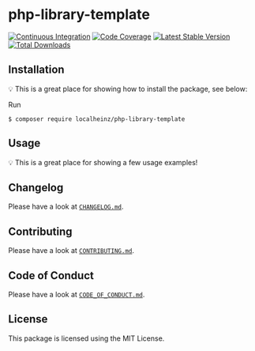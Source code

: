 # php-library-template

[![Continuous Integration](https://github.com/localheinz/php-library-template/workflows/Continuous%20Integration/badge.svg)](https://github.com/localheinz/php-library-template/actions)
[![Code Coverage](https://codecov.io/gh/localheinz/php-library-template/branch/master/graph/badge.svg)](https://codecov.io/gh/localheinz/php-library-template)
[![Latest Stable Version](https://poser.pugx.org/localheinz/php-library-template/v/stable)](https://packagist.org/packages/localheinz/php-library-template)
[![Total Downloads](https://poser.pugx.org/localheinz/php-library-template/downloads)](https://packagist.org/packages/localheinz/php-library-template)

## Installation

:bulb: This is a great place for showing how to install the package, see below:

Run

```
$ composer require localheinz/php-library-template
```

## Usage

:bulb: This is a great place for showing a few usage examples!

## Changelog

Please have a look at [`CHANGELOG.md`](CHANGELOG.md).

## Contributing

Please have a look at [`CONTRIBUTING.md`](.github/CONTRIBUTING.md).

## Code of Conduct

Please have a look at [`CODE_OF_CONDUCT.md`](.github/CODE_OF_CONDUCT.md).

## License

This package is licensed using the MIT License.
